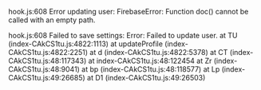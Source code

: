 hook.js:608 Error updating user: FirebaseError: Function doc() cannot be called with an empty path.

hook.js:608 Failed to save settings: Error: Failed to update user.
    at TU (index-CAkCS1tu.js:4822:1113)
    at updateProfile (index-CAkCS1tu.js:4822:2251)
    at d (index-CAkCS1tu.js:4822:5378)
    at CT (index-CAkCS1tu.js:48:117343)
    at index-CAkCS1tu.js:48:122454
    at Zr (index-CAkCS1tu.js:48:9041)
    at bp (index-CAkCS1tu.js:48:118577)
    at Lp (index-CAkCS1tu.js:49:26685)
    at D1 (index-CAkCS1tu.js:49:26503)